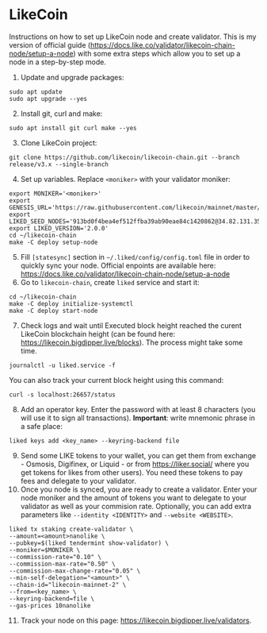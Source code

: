 # LikeCoin
Instructions on how to set up LikeCoin node and create validator. This is my version of official guide (https://docs.like.co/validator/likecoin-chain-node/setup-a-node) with some extra steps which allow you to set up a node in a step-by-step mode.

1. Update and upgrade packages:
```
sudo apt update
sudo apt upgrade --yes
```
2. Install git, curl and make:
```
sudo apt install git curl make --yes
```
3. Clone LikeCoin project:
```
git clone https://github.com/likecoin/likecoin-chain.git --branch release/v3.x --single-branch
```
4. Set up variables. Replace ``<moniker>`` with your validator moniker:
```
export MONIKER='<moniker>'
export GENESIS_URL='https://raw.githubusercontent.com/likecoin/mainnet/master/genesis.json'
export LIKED_SEED_NODES='913bd0f4bea4ef512ffba39ab90eae84c1420862@34.82.131.35:26656,e44a2165ac573f84151671b092aa4936ac305e2a@nnkken.dev:26656'
export LIKED_VERSION='2.0.0'
cd ~/likecoin-chain
make -C deploy setup-node
```
5. Fill ``[statesync]`` section in ``~/.liked/config/config.toml`` file in order to quickly sync your node. Official enpoints are available here: https://docs.like.co/validator/likecoin-chain-node/setup-a-node
6. Go to ``likecoin-chain``, create ``liked`` service and start it:
```
cd ~/likecoin-chain
make -C deploy initialize-systemctl
make -C deploy start-node
```
7. Check logs and wait until Executed block height reached the curent LikeCoin blockchain height (can be found here: https://likecoin.bigdipper.live/blocks). The process might take some time.
```
journalctl -u liked.service -f
```
You can also track your current block height using this command:
```
curl -s localhost:26657/status
``` 
8. Add an operator key. Enter the password with at least 8 characters (you will use it to sign all transactions). **Important**: write  mnemonic phrase in a safe place:
```
liked keys add <key_name> --keyring-backend file
```
9. Send some LIKE tokens to your wallet, you can get them from exchange - Osmosis, Digifinex, or Liquid - or from https://liker.social/ where you get tokens for likes from other users). You need these tokens to pay fees and delegate to your validator.
10. Once you node is synced, you are ready to create a validator. Enter your node moniker and the amount of tokens you want to delegate to your validator as well as your commision rate. Optionally, you can add extra parameters like ``--identity <IDENTITY>`` and ``--website <WEBSITE>``.
```
liked tx staking create-validator \
--amount=<amount>nanolike \
--pubkey=$(liked tendermint show-validator) \
--moniker=$MONIKER \
--commission-rate="0.10" \
--commission-max-rate="0.50" \
--commission-max-change-rate="0.05" \
--min-self-delegation="<amount>" \
--chain-id="likecoin-mainnet-2" \
--from=<key_name> \
--keyring-backend=file \
--gas-prices 10nanolike
```
11. Track your node on this page: https://likecoin.bigdipper.live/validators.
